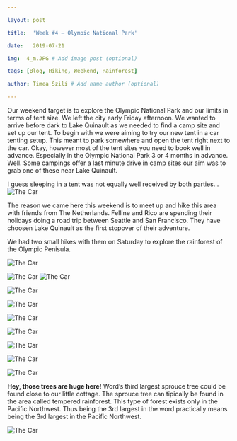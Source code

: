 ```yaml
---

layout: post

title:  'Week #4 – Olympic National Park'

date:   2019-07-21

img:  4_m.JPG # Add image post (optional)

tags: [Blog, Hiking, Weekend, Rainforest]

author: Timea Szili # Add name author (optional)

---
```


Our weekend target is to explore the Olympic National Park and our limits in terms of tent size. We left the city early Friday afternoon. We wanted to arrive before dark to Lake Quinault as we needed to find a camp site and set up our tent. To begin with we were aiming to try our new tent in a car tenting setup. This meant to park somewhere and open the tent right next to the car. Okay, however most of the tent sites you need to book well in advance. Especially in the Olympic National Park 3 or 4 months in advance. Well. Some campings offer a last minute drive in camp sites our aim was to grab one of these near Lake Quinault. 

I guess sleeping in a tent was not equally well received by both parties... 
![The Car]({{site.baseurl}}/assets/img/4_1.JPG) 

The reason we came here this weekend is to meet up and hike this area with friends from The Netherlands. Felline and Rico are spending their holidays doing a road trip between Seattle and San Francisco. They have choosen Lake Quinault as the first stopover of their adventure. 
     
We had two small hikes with them on Saturday to explore the rainforest of the Olympic Penisula. 






![The Car]({{site.baseurl}}/assets/img/4_2.JPG) 

![The Car]({{site.baseurl}}/assets/img/4_3.JPG) 
![The Car]({{site.baseurl}}/assets/img/4_4.JPG) 

![The Car]({{site.baseurl}}/assets/img/4_5.jpg) 

![The Car]({{site.baseurl}}/assets/img/4_6.jpg) 

![The Car]({{site.baseurl}}/assets/img/4_7.JPG) 


![The Car]({{site.baseurl}}/assets/img/4_8.JPG) 

![The Car]({{site.baseurl}}/assets/img/4_9.JPG) 

![The Car]({{site.baseurl}}/assets/img/4_10.JPG) 

![The Car]({{site.baseurl}}/assets/img/4_11.JPG) 

**Hey, those trees are huge here!**
Word’s third largest sprouce tree could be found close to our little cottage. The sprouce tree can tipically be found in the area called tempered rainforest. This type of forest exists only in the Pacific Northwest. Thus being the 3rd largest in the word practically means being the 3rd largest in the Pacific Northwest.

![The Car]({{site.baseurl}}/assets/img/4_12.jpg) 

